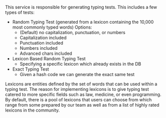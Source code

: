 This service is responsible for generating typing tests. This includes a few types of tests:
- Random Typing Test (generated from a lexicon containing the 10,000 most commonly typed words) Options:
    - (Default) no capitalization, punctuation, or numbers
    - Capitalization included
    - Punctuation included
    - Numbers included
    - Advanced chars included
- Lexicon Based Random Typing Test
    - Specifying a specific lexicon which already exists in the DB
- Exact Typing Test
    - Given a hash code we can generate the exact same test
    
Lexicons are entities defined by the set of words that  can be used within a typing test. The 
reason for implementing lexicons is to give typing test catered to more specific fields such
as law, medicine, or even programming. By default, there is a pool of lexicons that users can
choose from which range from some prepared by our team as well as from a list of highly rated
lexicons in the community. 
    